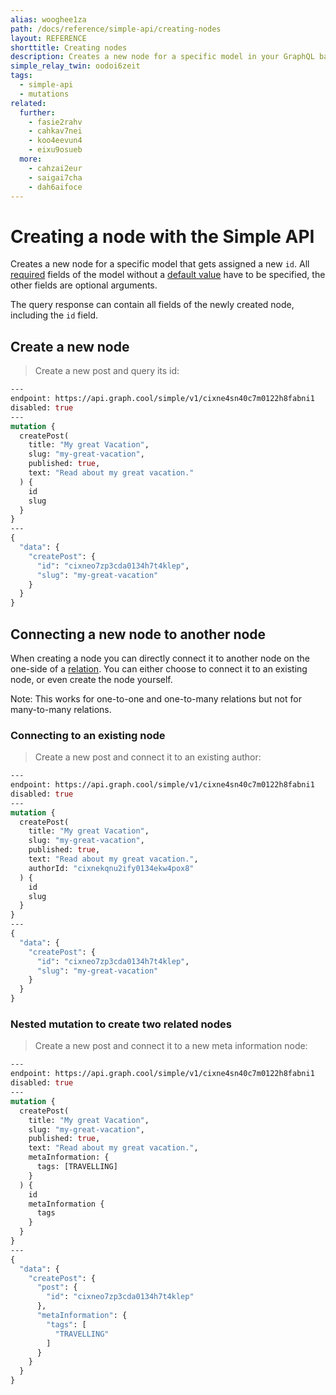 ```yaml
---
alias: wooghee1za
path: /docs/reference/simple-api/creating-nodes
layout: REFERENCE
shorttitle: Creating nodes
description: Creates a new node for a specific model in your GraphQL backend. The node gets assigned a unique node id on creation.
simple_relay_twin: oodoi6zeit
tags:
  - simple-api
  - mutations
related:
  further:
    - fasie2rahv
    - cahkav7nei
    - koo4eevun4
    - eixu9osueb
  more:
    - cahzai2eur
    - saigai7cha
    - dah6aifoce
---
```


# Creating a node with the Simple API

Creates a new node for a specific model that gets assigned a new `id`.
All [required](!alias-teizeit5se#required) fields of the model without a [default value](!alias-teizeit5se#default-value) have to be specified, the other fields are optional arguments.

The query response can contain all fields of the newly created node, including the `id` field.

## Create a new node

> Create a new post and query its id:

```graphql
---
endpoint: https://api.graph.cool/simple/v1/cixne4sn40c7m0122h8fabni1
disabled: true
---
mutation {
  createPost(
    title: "My great Vacation",
    slug: "my-great-vacation",
    published: true,
    text: "Read about my great vacation."
  ) {
    id
    slug
  }
}
---
{
  "data": {
    "createPost": {
      "id": "cixneo7zp3cda0134h7t4klep",
      "slug": "my-great-vacation"
    }
  }
}
```

## Connecting a new node to another node

When creating a node you can directly connect it to another node on the one-side of a [relation](!alias-goh5uthoc1). You can either choose to connect it to an existing node, or even create the node yourself.

Note: This works for one-to-one and one-to-many relations but not for many-to-many relations.

### Connecting to an existing node

> Create a new post and connect it to an existing author:

```graphql
---
endpoint: https://api.graph.cool/simple/v1/cixne4sn40c7m0122h8fabni1
disabled: true
---
mutation {
  createPost(
    title: "My great Vacation",
    slug: "my-great-vacation",
    published: true,
    text: "Read about my great vacation.",
    authorId: "cixnekqnu2ify0134ekw4pox8"
  ) {
    id
    slug
  }
}
---
{
  "data": {
    "createPost": {
      "id": "cixneo7zp3cda0134h7t4klep",
      "slug": "my-great-vacation"
    }
  }
}
```

### Nested mutation to create two related nodes

> Create a new post and connect it to a new meta information node:

```graphql
---
endpoint: https://api.graph.cool/simple/v1/cixne4sn40c7m0122h8fabni1
disabled: true
---
mutation {
  createPost(
    title: "My great Vacation",
    slug: "my-great-vacation",
    published: true,
    text: "Read about my great vacation.",
    metaInformation: {
      tags: [TRAVELLING]
    }
  ) {
    id
    metaInformation {
      tags
    }
  }
}
---
{
  "data": {
    "createPost": {
      "post": {
        "id": "cixneo7zp3cda0134h7t4klep"
      },
      "metaInformation": {
        "tags": [
          "TRAVELLING"
        ]
      }
    }
  }
}
```
